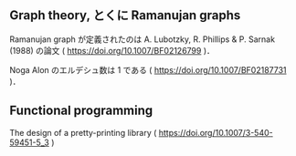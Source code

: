 ## Graph theory, とくに Ramanujan graphs

Ramanujan graph が定義されたのは A. Lubotzky, R. Phillips & P. Sarnak (1988) の論文 ( https://doi.org/10.1007/BF02126799 )．

Noga Alon のエルデシュ数は 1 である ( https://doi.org/10.1007/BF02187731 )．


## Functional programming

The design of a pretty-printing library ( https://doi.org/10.1007/3-540-59451-5_3 )
